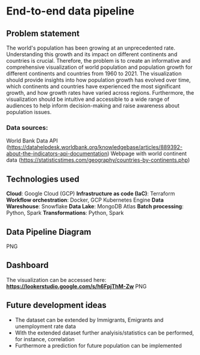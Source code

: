 # End-to-end data pipeline

## Problem statement
The world's population has been growing at an unprecedented rate. Understanding this growth and its impact on different continents and countries is crucial. Therefore, the problem is to create an informative and comprehensive visualization of world population and population growth for different continents and countries from 1960 to 2021. The visualization should provide insights into how population growth has evolved over time, which continents and countries have experienced the most significant growth, and how growth rates have varied across regions. Furthermore, the visualization should be intuitive and accessible to a wide range of audiences to help inform decision-making and raise awareness about population issues.

### Data sources:
World Bank Data API (https://datahelpdesk.worldbank.org/knowledgebase/articles/889392-about-the-indicators-api-documentation)
Webpage with world continent data (https://statisticstimes.com/geography/countries-by-continents.php)

## Technologies used
**Cloud**: Google Cloud (GCP)
**Infrastructure as code (IaC)**: Terraform
**Workflow orchestration**: Docker, GCP Kubernetes Engine
**Data Wareshouse**: Snowflake
**Data Lake**: MongoDB Atlas
**Batch processing**: Python, Spark
**Transformations**: Python, Spark

## Data Pipeline Diagram
PNG

## Dashboard
The visualization can be accessed here: **https://lookerstudio.google.com/s/h6FpjThM-Zw**
PNG

## Future development ideas
- The dataset can be extended by Immigrants, Emigrants and unemployment rate data
- With the extended dataset further analyisis/statistics can be performed, for instance, correlation
- Furthermore a prediction for future population can be implemented